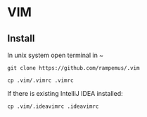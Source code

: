 # VIM
## Install

In unix system open terminal in ~ 

`git clone https://github.com/rampemus/.vim`

`cp .vim/.vimrc .vimrc`

If there is existing IntelliJ IDEA installed:

`cp .vim/.ideavimrc .ideavimrc`
